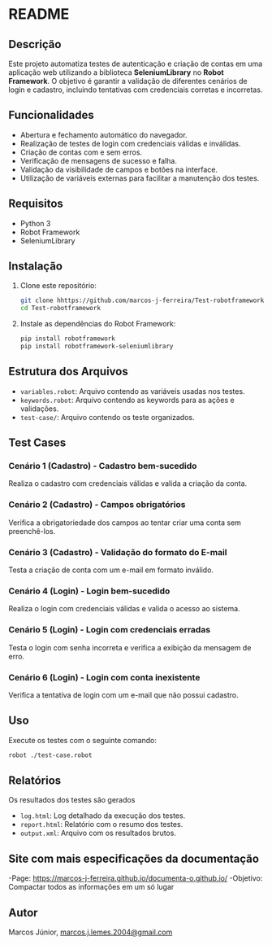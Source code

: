 # README

## Descrição
Este projeto automatiza testes de autenticação e criação de contas em uma aplicação web utilizando a biblioteca **SeleniumLibrary** no **Robot Framework**. O objetivo é garantir a validação de diferentes cenários de login e cadastro, incluindo tentativas com credenciais corretas e incorretas.

## Funcionalidades
- Abertura e fechamento automático do navegador.
- Realização de testes de login com credenciais válidas e inválidas.
- Criação de contas com e sem erros.
- Verificação de mensagens de sucesso e falha.
- Validação da visibilidade de campos e botões na interface.
- Utilização de variáveis externas para facilitar a manutenção dos testes.

## Requisitos
- Python 3
- Robot Framework
- SeleniumLibrary

## Instalação
1. Clone este repositório:
   ```sh
   git clone hhttps://github.com/marcos-j-ferreira/Test-robotframework.git
   cd Test-robotframework
   ```
2. Instale as dependências do Robot Framework:
   ```sh
   pip install robotframework
   pip install robotframework-seleniumlibrary
   ```

## Estrutura dos Arquivos
- `variables.robot`: Arquivo contendo as variáveis usadas nos testes.
- `keywords.robot`: Arquivo contendo as keywords para as ações e validações.
- `test-case/`: Arquivo contendo os teste organizados.

## Test Cases

### Cenário 1 (Cadastro) - Cadastro bem-sucedido
Realiza o cadastro com credenciais válidas e valida a criação da conta.

### Cenário 2 (Cadastro) - Campos obrigatórios
Verifica a obrigatoriedade dos campos ao tentar criar uma conta sem preenchê-los.

### Cenário 3 (Cadastro) - Validação do formato do E-mail
Testa a criação de conta com um e-mail em formato inválido.

### Cenário 4 (Login) - Login bem-sucedido
Realiza o login com credenciais válidas e valida o acesso ao sistema.

### Cenário 5 (Login) - Login com credenciais erradas
Testa o login com senha incorreta e verifica a exibição da mensagem de erro.

### Cenário 6 (Login) - Login com conta inexistente
Verifica a tentativa de login com um e-mail que não possui cadastro.

## Uso
Execute os testes com o seguinte comando:
```sh
robot ./test-case.robot
```

## Relatórios
Os resultados dos testes são gerados
- `log.html`: Log detalhado da execução dos testes.
- `report.html`: Relatório com o resumo dos testes.
- `output.xml`: Arquivo com os resultados brutos.

## Site com mais especificações da documentação 

-Page: https://marcos-j-ferreira.github.io/documenta-o.github.io/
-Objetivo:  Compactar todos as informações em um só lugar

## Autor
Marcos Júnior,
marcos.j.lemes.2004@gmail.com
